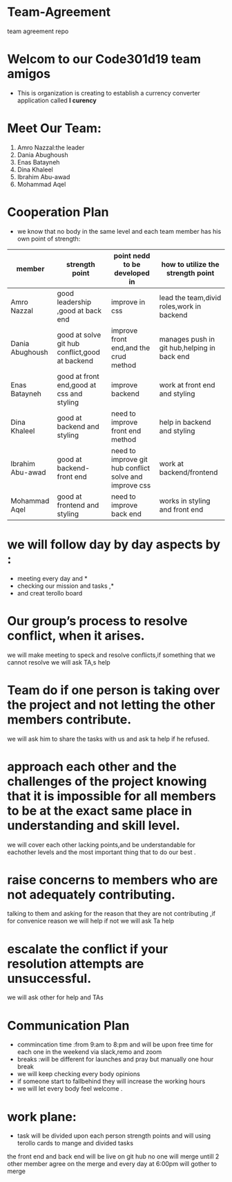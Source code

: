 # Team-Agreement
team agreement repo

# Welcom to our Code301d19 team **amigos**
* This is organization is creating to establish a currency converter application called **I curency**

# Meet Our Team:
1.  Amro Nazzal:the leader
2.  Dania Abughoush
3.  Enas Batayneh
4. Dina Khaleel
5.  Ibrahim Abu-awad
6.  Mohammad Aqel


# Cooperation Plan
* we know that no body in the same level and each team member has his own point of strength:


|member|strength point|point nedd to be developed in|how to utilize the strength point|
|-----------------------|---------------------------|------------------------------|------------------------------|
|Amro Nazzal|good leadership ,good at back end|improve in css |lead the team,divid roles,work in backend|
|Dania Abughoush|good at solve git hub conflict,good at backend |improve front end,and the crud method |manages push in git hub,helping in back end|
|Enas Batayneh|good at front end,good at css and styling |improve backend |work at front end and styling|
|Dina Khaleel|good at backend and styling|need to improve front end method|help in backend and styling|
|Ibrahim Abu-awad|good at backend-front end|need to improve git hub conflict solve and improve css|work at backend/frontend|
| Mohammad Aqel|good at frontend and styling |need to improve back end|works in styling and front end|


# we will follow day by day aspects by :
* meeting every day and *
* checking our  mission and tasks ,*
* and creat terollo board


# Our group’s process to resolve conflict, when it arises.
we will make meeting to speck and resolve conflicts,if something that we cannot resolve we will ask TA,s help

# Team do if one person is taking over the project and not letting the other members contribute.
we will ask him to share the tasks with us and ask ta help if he refused.

# approach each other and the challenges of the project knowing that it is impossible for all members to be at the exact same place in understanding and skill level.
we will cover each other lacking points,and be understandable for eachother levels and the most important thing that to do our best .

# raise concerns to members who are not adequately contributing.
talking to them and asking for the reason that they are not contributing ,if for convenice reason we will help if not we will ask Ta help

# escalate the conflict if your resolution attempts are unsuccessful.
we will ask other for help and TAs

# Communication Plan
* commincation time :from 9:am to 8:pm  and will be upon free time for each one in the weekend via slack,remo and zoom 
* breaks :will be different for launches and pray but manually one hour break
* we will keep checking every body opinions 
* if someone start to fallbehind they will increase the working hours
* we will let every body feel welcome .

# work plane:
* task will be divided upon each person strength points and will using terollo cards to mange and divided tasks


the front end and back end will be live on git hub
no one will merge untill 2 other member agree on the merge
and every day at 6:00pm will gother to merge 
